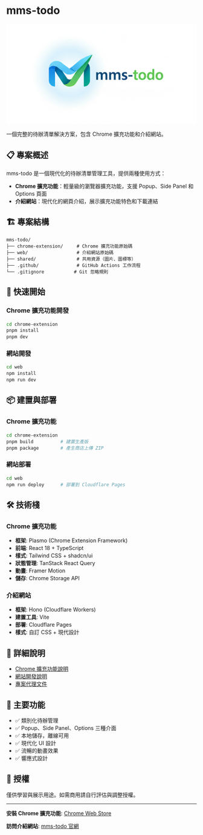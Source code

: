 # mms-todo

![mms-todo Banner](./shared/banner-1200x630.jpg)

一個完整的待辦清單解決方案，包含 Chrome 擴充功能和介紹網站。

## 📋 專案概述

mms-todo 是一個現代化的待辦清單管理工具，提供兩種使用方式：

- **Chrome 擴充功能**：輕量級的瀏覽器擴充功能，支援 Popup、Side Panel 和 Options 頁面
- **介紹網站**：現代化的網頁介紹，展示擴充功能特色和下載連結

## 🏗️ 專案結構

```
mms-todo/
├── chrome-extension/     # Chrome 擴充功能原始碼
├── web/                  # 介紹網站原始碼
├── shared/               # 共用資源（圖片、圖標等）
├── .github/              # GitHub Actions 工作流程
└── .gitignore           # Git 忽略規則
```

## 🚀 快速開始

### Chrome 擴充功能開發

```bash
cd chrome-extension
pnpm install
pnpm dev
```

### 網站開發

```bash
cd web
npm install
npm run dev
```

## 📦 建置與部署

### Chrome 擴充功能

```bash
cd chrome-extension
pnpm build          # 建置生產版
pnpm package        # 產生商店上傳 ZIP
```

### 網站部署

```bash
cd web
npm run deploy      # 部署到 Cloudflare Pages
```

## 🛠️ 技術棧

### Chrome 擴充功能
- **框架**: Plasmo (Chrome Extension Framework)
- **前端**: React 18 + TypeScript
- **樣式**: Tailwind CSS + shadcn/ui
- **狀態管理**: TanStack React Query
- **動畫**: Framer Motion
- **儲存**: Chrome Storage API

### 介紹網站
- **框架**: Hono (Cloudflare Workers)
- **建置工具**: Vite
- **部署**: Cloudflare Pages
- **樣式**: 自訂 CSS + 現代設計

## 📖 詳細說明

- [Chrome 擴充功能說明](./chrome-extension/README.md)
- [網站開發說明](./web/README.md)
- [專案代理文件](./chrome-extension/AGENT.md)

## 🎯 主要功能

- ✅ 類別化待辦管理
- ✅ Popup、Side Panel、Options 三種介面
- ✅ 本地儲存，離線可用
- ✅ 現代化 UI 設計
- ✅ 流暢的動畫效果
- ✅ 響應式設計

## 📄 授權

僅供學習與展示用途。如需商用請自行評估與調整授權。

---

**安裝 Chrome 擴充功能**: [Chrome Web Store](https://chromewebstore.google.com/detail/bmmgffjkialoohecnglopijlaedbpfig) 

**訪問介紹網站**: [mms-todo 官網](https://mms-todo.wiz.tw) 